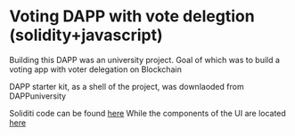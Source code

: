 # Voting DAPP with vote delegtion (solidity+javascript) 

Building this DAPP was an university project.
Goal of which was to build a voting app with voter delegation on Blockchain

DAPP starter kit, as a shell of the project, was downlaoded from DAPPuniversity

Soliditi code can be found <a href="https://github.com/PCMLucifer/dapp/blob/master/src/contracts/Ballot.sol">here</a>
While the components of the UI are located <a href="https://github.com/PCMLucifer/dapp/tree/master/src/components">here</a>

